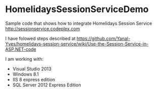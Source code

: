 HomelidaysSessionServiceDemo
============================

Sample code that shows how to integrate Homelidays Session Service http://sessionservice.codeplex.com

I have folowed steps described at https://github.com/Yanal-Yves/homelidays-session-service/wiki/Use-the-Session-Service-in-ASP.NET-code

I am working with:
- Visual Studio 2013
- Windows 8.1
- IIS 8 express edition
- SQL Server 2012 Express Edition
